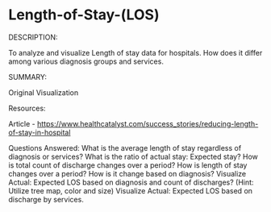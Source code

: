 # Length-of-Stay-(LOS)

DESCRIPTION:

To analyze and visualize Length of stay data for hospitals. How does it differ among various diagnosis groups and services.

SUMMARY:

Original Visualization

Resources:

Article - https://www.healthcatalyst.com/success_stories/reducing-length-of-stay-in-hospital

Questions Answered:
What is the average length of stay regardless of diagnosis or services?
What is the ratio of actual stay: Expected stay?
How is total count of discharge changes over a period?
How is length of stay changes over a period? How is it change based on diagnosis?
Visualize Actual: Expected LOS based on diagnosis and count of discharges? (Hint: Utilize tree map, color and size)
Visualize Actual: Expected LOS based on discharge by services.
